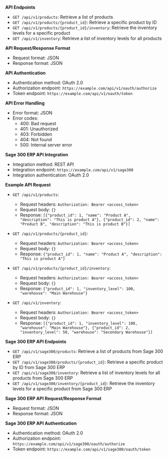 **API Endpoints**

* `GET /api/v1/products`: Retrieve a list of products
* `GET /api/v1/products/{product_id}`: Retrieve a specific product by ID
* `GET /api/v1/products/{product_id}/inventory`: Retrieve the inventory levels for a specific product
* `GET /api/v1/inventory`: Retrieve a list of inventory levels for all products

**API Request/Response Format**

* Request format: JSON
* Response format: JSON

**API Authentication**

* Authentication method: OAuth 2.0
* Authorization endpoint: `https://example.com/api/v1/oauth/authorize`
* Token endpoint: `https://example.com/api/v1/oauth/token`

**API Error Handling**

* Error format: JSON
* Error codes:
	+ 400: Bad request
	+ 401: Unauthorized
	+ 403: Forbidden
	+ 404: Not found
	+ 500: Internal server error

**Sage 300 ERP API Integration**

* Integration method: REST API
* Integration endpoint: `https://example.com/api/v1/sage300`
* Integration authentication: OAuth 2.0

**Example API Request**

* `GET /api/v1/products`:
	+ Request headers: `Authorization: Bearer <access_token>`
	+ Request body: `{}`
	+ Response: `[{"product_id": 1, "name": "Product A", "description": "This is product A"}, {"product_id": 2, "name": "Product B", "description": "This is product B"}]`

* `GET /api/v1/products/{product_id}`:
	+ Request headers: `Authorization: Bearer <access_token>`
	+ Request body: `{}`
	+ Response: `{"product_id": 1, "name": "Product A", "description": "This is product A"}`

* `GET /api/v1/products/{product_id}/inventory`:
	+ Request headers: `Authorization: Bearer <access_token>`
	+ Request body: `{}`
	+ Response: `{"product_id": 1, "inventory_level": 100, "warehouse": "Main Warehouse"}`

* `GET /api/v1/inventory`:
	+ Request headers: `Authorization: Bearer <access_token>`
	+ Request body: `{}`
	+ Response: `[{"product_id": 1, "inventory_level": 100, "warehouse": "Main Warehouse"}, {"product_id": 2, "inventory_level": 50, "warehouse": "Secondary Warehouse"}]`

**Sage 300 ERP API Endpoints**

* `GET /api/v1/sage300/products`: Retrieve a list of products from Sage 300 ERP
* `GET /api/v1/sage300/products/{product_id}`: Retrieve a specific product by ID from Sage 300 ERP
* `GET /api/v1/sage300/inventory`: Retrieve a list of inventory levels for all products from Sage 300 ERP
* `GET /api/v1/sage300/inventory/{product_id}`: Retrieve the inventory levels for a specific product from Sage 300 ERP

**Sage 300 ERP API Request/Response Format**

* Request format: JSON
* Response format: JSON

**Sage 300 ERP API Authentication**

* Authentication method: OAuth 2.0
* Authorization endpoint: `https://example.com/api/v1/sage300/oauth/authorize`
* Token endpoint: `https://example.com/api/v1/sage300/oauth/token`